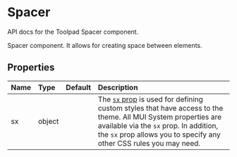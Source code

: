 <!-- This file has been auto-generated using `yarn docs:build:api`. -->

# Spacer

<p class="description">API docs for the Toolpad Spacer component.</p>

Spacer component.
It allows for creating space between elements.

## Properties

| Name                              | Type                                  | Default | Description                                                                                                                                                                                                                                                                          |
| :-------------------------------- | :------------------------------------ | :------ | :----------------------------------------------------------------------------------------------------------------------------------------------------------------------------------------------------------------------------------------------------------------------------------- |
| <span class="prop-name">sx</span> | <span class="prop-type">object</span> |         | The [`sx` prop](https://mui.com/system/getting-started/the-sx-prop/) is used for defining custom styles that have access to the theme. All MUI System properties are available via the `sx` prop. In addition, the `sx` prop allows you to specify any other CSS rules you may need. |
